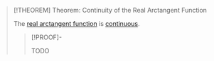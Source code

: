 >[!THEOREM] Theorem: Continuity of the Real Arctangent Function
>
>The [real arctangent function](Real%20Arctangent%20Function.md) is [continuous](../../../Continuity/Continuity%20of%20Real%20Functions.md).
>
>>[!PROOF]-
>>
>>TODO
>>
>